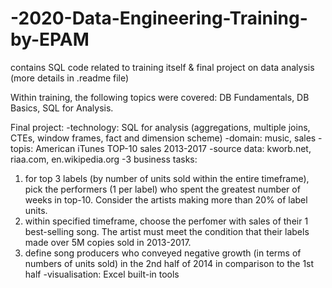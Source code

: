 # -2020-Data-Engineering-Training-by-EPAM
contains SQL code related to training itself &amp; final project on data analysis (more details in .readme file)

Within training, the following topics were covered: DB Fundamentals, DB Basics, SQL for Analysis.

Final project:
  -technology: SQL for analysis (aggregations, multiple joins, CTEs, window frames, fact and dimension scheme)
  -domain: music, sales
  -topis: American iTunes TOP-10 sales 2013-2017
  -source data: kworb.net, riaa.com, en.wikipedia.org
  -3 business tasks:
1) for top 3 labels (by number of units sold within the entire timeframe), pick the performers (1 per label) who spent the greatest number of weeks in top-10. Consider the artists making more than 20% of label units.
2) within specified timeframe, choose the perfomer with sales of their 1 best-selling song. The artist must meet the condition that their labels made over 5M copies sold in 2013-2017.
3) define song producers who conveyed negative growth (in terms of numbers of units sold) in the 2nd half of 2014 in comparison to the 1st half
-visualisation: Excel built-in tools
